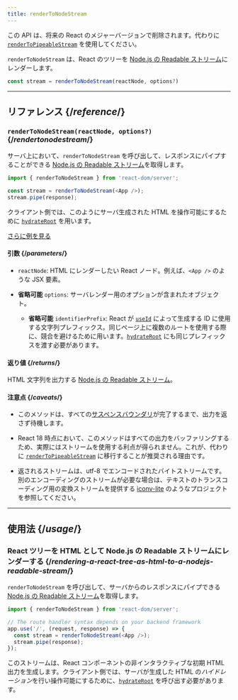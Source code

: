 ```yaml
---
title: renderToNodeStream
---
```


<Deprecated>

この API は、将来の React のメジャーバージョンで削除されます。代わりに [`renderToPipeableStream`](/reference/react-dom/server/renderToPipeableStream) を使用してください。

</Deprecated>

<Intro>

`renderToNodeStream` は、React のツリーを [Node.js の Readable ストリーム](https://nodejs.org/api/stream.html#readable-streams)にレンダーします。

```js
const stream = renderToNodeStream(reactNode, options?)
```

</Intro>

<InlineToc />

---

## リファレンス {/*reference*/}

### `renderToNodeStream(reactNode, options?)` {/*rendertonodestream*/}

サーバ上において、`renderToNodeStream` を呼び出して、レスポンスにパイプすることができる [Node.js の Readable ストリーム](https://nodejs.org/api/stream.html#readable-streams)を取得します。

```js
import { renderToNodeStream } from 'react-dom/server';

const stream = renderToNodeStream(<App />);
stream.pipe(response);
```

クライアント側では、このようにサーバ生成された HTML を操作可能にするために [`hydrateRoot`](/reference/react-dom/client/hydrateRoot) を用います。

[さらに例を見る](#usage)

#### 引数 {/*parameters*/}

* `reactNode`: HTML にレンダーしたい React ノード。例えば、`<App />` のような JSX 要素。

* **省略可能** `options`: サーバレンダー用のオプションが含まれたオブジェクト。
  * **省略可能** `identifierPrefix`: React が [`useId`](/reference/react/useId) によって生成する ID に使用する文字列プレフィックス。同じページ上に複数のルートを使用する際に、競合を避けるために用います。[`hydrateRoot`](/reference/react-dom/client/hydrateRoot#parameters) にも同じプレフィックスを渡す必要があります。

#### 返り値 {/*returns*/}

HTML 文字列を出力する [Node.js の Readable ストリーム](https://nodejs.org/api/stream.html#readable-streams)。

#### 注意点 {/*caveats*/}

* このメソッドは、すべての[サスペンスバウンダリ](/reference/react/Suspense)が完了するまで、出力を返さず待機します。

* React 18 時点において、このメソッドはすべての出力をバッファリングするため、実際にはストリームを使用する利点が得られません。これが、代わりに [`renderToPipeableStream`](/reference/react-dom/server/renderToPipeableStream) に移行することが推奨される理由です。

* 返されるストリームは、utf-8 でエンコードされたバイトストリームです。別のエンコーディングのストリームが必要な場合は、テキストのトランスコーディング用の変換ストリームを提供する [iconv-lite](https://www.npmjs.com/package/iconv-lite) のようなプロジェクトを参照してください。

---

## 使用法 {/*usage*/}

### React ツリーを HTML として Node.js の Readable ストリームにレンダーする {/*rendering-a-react-tree-as-html-to-a-nodejs-readable-stream*/}

`renderToNodeStream` を呼び出して、サーバからのレスポンスにパイプできる [Node.js の Readable ストリーム](https://nodejs.org/api/stream.html#readable-streams)を取得します。

```js {5-6}
import { renderToNodeStream } from 'react-dom/server';

// The route handler syntax depends on your backend framework
app.use('/', (request, response) => {
  const stream = renderToNodeStream(<App />);
  stream.pipe(response);
});
```

このストリームは、React コンポーネントの非インタラクティブな初期 HTML 出力を生成します。クライアント側では、サーバが生成した HTML の*ハイドレーション*を行い操作可能にするために、[`hydrateRoot`](/reference/react-dom/client/hydrateRoot) を呼び出す必要があります。
